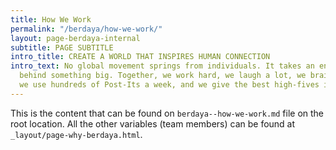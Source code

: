 ```yaml
---
title: How We Work
permalink: "/berdaya/how-we-work/"
layout: page-berdaya-internal
subtitle: PAGE SUBTITLE
intro_title: CREATE A WORLD THAT INSPIRES HUMAN CONNECTION
intro_text: No global movement springs from individuals. It takes an entire team united
  behind something big. Together, we work hard, we laugh a lot, we brainstorm nonstop,
  we use hundreds of Post-Its a week, and we give the best high-fives in town.
---
```


This is the content that can be found on `berdaya--how-we-work.md` file on the root location. All the other variables (team members) can be found at `_layout/page-why-berdaya.html`.
